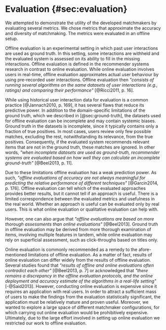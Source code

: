 # Evaluation {#sec:evaluation}

<!--
We evaluated both the statistical and practical significance of our contributions.
Evaluation of statistical significance was used to rule out the differences between the evaluated matchmakers that could be attributed to random error.
We considered practical importance of our research as part of the qualitative evaluation.
-->

We attempted to demonstrate the utility of the developed matchmakers by evaluating several metrics.
We chose metrics that approximate the accuracy and diversity of matchmaking.
The metrics were evaluated in an offline setup.

<!--
We used a combination of offline evaluation and qualitative evaluation.
-->

<!-- TODO: Frame within the context of design science.

The evaluation includes both experimental and non-experimental design.
The offline evaluation follows an experimental design, while the qualitative evaluation is non-experimental.

In terms of Wieringa [-@Wieringa2014, p. 31], both our offline evaluation and qualitative evaluation are validation, because both use a model of how the developed matchmakers would be used in the real world.
-->

<!-- Offline evaluation -->

Offline evaluation is an experimental setting in which past user interactions are used as ground truth.
In this setting, some interactions are withheld and the evaluated system is assessed on its ability to fill in the missing interactions. 
Offline evaluation is defined in the recommender systems research in contrast to online evaluation.
While online evaluation involves users in real-time, offline evaluation approximates actual user behaviour by using pre-recorded user interactions.
Offline evaluation then *"consists of running several algorithms on the same datasets of user interactions (e.g., ratings) and comparing their performance"* [@Ricci2011, p. 16].

<!-- Limitations of offline evaluation -->

While using historical user interaction data for evaluation is a common practice [@Jannach2010, p. 169], it has several flaws that reduce its predictive power.
In addition to the domain-specific limitations of the ground truth, which we described in [@sec:ground-truth], the datasets used for offline evaluation can be incomplete and may contain systemic biases.
Ground truth in the datasets is incomplete, since it typically contains only a fraction of true positives.
In most cases, users review only few possible matches, excluding the rest, notwithstanding its relevance, from the true positives.
Consequently, if the evaluated system recommends relevant items that are not in the ground truth, these matches are ignored.
In other words, *"when incomplete datasets are used as ground-truth, recommender systems are evaluated based on how well they can calculate an incomplete ground-truth"* [@Beel2013, p. 11].

Due to these limitations offline evaluation has a weak prediction power. 
As such, *"offline evaluations of accuracy are not always meaningful for predicting the relative performance of different techniques"* [@Garcin2014, p. 176].
Offline evaluation can tell which of the evaluated approaches provides better results, but it cannot tell if an approach is useful.
There is a limited correspondence between the evaluated metrics and usefulness in the real world.
Whether an approach is useful can be evaluated only by real users.
This is what online evaluation or qualitative evaluation can help with.

<!-- Upsides -->

However, one can also argue that *"offline evaluations are based on more thorough assessments than online evaluations"* [@Beel2013].
Ground truth in offline evaluation may be derived from more thorough examination of items, involving multiple features in tandem, while online evaluation may rely on superficial assessment, such as click-throughs based on titles only.

<!-- Online evaluation -->

Online evaluation is commonly recommended as a remedy to the afore-mentioned limitations of offline evaluation.
As a matter of fact, results of online evaluation can differ widely from the results of offline evaluation.
Several studies found that *"results of offline and online evaluations often contradict each other"* [@Beel2013, p. 7] or acknowledged that *"there remains a discrepancy in the offline evaluation protocols, and the online deployment and accuracy estimate of the algorithms in a real-life setting"* [-@Said2013].
However, conducting online evaluation is expensive since it requires an application with real users.
In order to attract a sufficient mass of users to make the findings from the evaluation statistically significant, the application must be relatively mature and proven useful.
Moreover, we wanted to explore a large space of different matchmaker configurations, for which carrying out online evaluation would be prohibitively expensive.
Ultimately, due to the large effort involved in setting up online evaluation we restricted our work to offline evaluation.

<!-- Qualitative evaluation -->

<!--
Due to the large effort required by setting up an online evaluation, we decided to balance the shortcoming of offline evaluation with qualitative evaluation.
We used offline evaluation to pre-screen viable matchmaking methods and configurations to select fewer promising variants that we subsequently consulted using semi-structured interviews with domain experts and prospective users of the matchmakers.
-->

<!--
Alternative evaluation protocol, widely used in top-k recommendation: <http://dl.acm.org/citation.cfm?id=1864721>

Evaluated dimensions:
* Effectiveness (quality)
* Efficiency (speed)
  - Additional indices may speed up retrieval.
  - Complexity of the distance function.
    - Blocking may be done by lower-bounding distance functions. Such functions are less complex and produce approximate lower distance.
-->

<!--
Out-takes:

Experimental design (experimental evaluation, controlled experiment)
- Lab studies
- Matchmaking as a classification task that produces a ranked list of relevant items.

Non-experimental design: qualitative research via interviews with users (or domain experts)

+ Descriptive evaluation via example scenarios?
+ Cost-benefit analysis discussing the matchmaker's value compared with the costs in sustaining it (keeping it operable)?
-->
